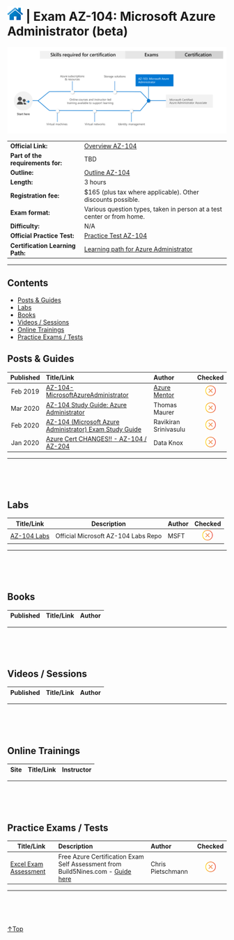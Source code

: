 # [![Home](../img/home.png)](certifications.md "Overview Certifications") | Exam AZ-104: Microsoft Azure Administrator (beta)
![Cert](../img/az-103.png)

|              |                                                |
| ------------------ | --------------------------------------- |
|        **Official Link:**         | [Overview AZ-104](https://docs.microsoft.com/en-us/learn/certifications/exams/az-104)                     |
| **Part of the requirements for:** | TBD                                                                                                       |
|           **Outline:**            | [Outline AZ-104](https://query.prod.cms.rt.microsoft.com/cms/api/am/binary/RE4pCWy)                       |
|            **Length:**            | 3 hours                                                                                                   |
|       **Registration fee:**       | $165 (plus tax where applicable).  Other discounts possible.                                              |
|         **Exam format:**          | Various question types, taken in person at a test center or from home.                                    |
|          **Difficulty:**          | N/A                                                                                                       |
|    **Official Practice Test:**    | [Practice Test AZ-104](https://us.mindhub.com/p/MU-AZ-104)                                                |
| **Certification Learning Path:**  | [Learning path for Azure Administrator](https://query.prod.cms.rt.microsoft.com/cms/api/am/binary/RWtY7Z) |


___
## **Contents**
- [Posts & Guides](#posts-&-guides)
- [Labs](#labs)
- [Books](#books)
- [Videos / Sessions](#videos-/-sessions)
- [Online Trainings](#online-trainings)
- [Practice Exams / Tests](#practice-exams-/-tests)


## **Posts & Guides**
| Published | Title/Link                           | Author       |Checked|
| :-------: | :----------------------------------- | :----------- |:------:|
| Feb 2019  | [AZ-104-MicrosoftAzureAdministrator](https://github.com/AzureMentor/AZ-104-MicrosoftAzureAdministrator)                | [Azure Mentor](https://azurementor.wordpress.com/) |<img src="../img/solid/noCheck.png" title="noCheck" width=24 height=24> |
| Mar 2020  | [AZ-104 Study Guide: Azure Administrator](https://www.thomasmaurer.ch/2020/03/az-104-study-guide-azure-administrator/) | Thomas Maurer                                      |<img src="../img/solid/noCheck.png" title="noCheck" width=24 height=24> |
| Feb 2020  | [AZ-104 (Microsoft Azure Administrator) Exam Study Guide](https://ravikirans.com/az-104-azure-exam-study-guide/)       | Ravikiran Srinivasulu                              |<img src="../img/solid/noCheck.png" title="noCheck" width=24 height=24> |
| Jan 2020  | [Azure Cert CHANGES!! - AZ-104 / AZ-204](https://www.youtube.com/watch?v=Zuxr0rvVgLU)                                  | Data Knox                                          |<img src="../img/solid/noCheck.png" title="noCheck" width=24 height=24> |


-------------------------------------------------------------------------------------------
<br/><br/><br/>

## **Labs**
|   Title/Link                    | Description                         | Author |Checked|
| ------------------------------- | ----------------------------------- | :----- |:------:|
|[AZ-104 Labs](https://github.com/MicrosoftLearning/AZ-104-MicrosoftAzureAdministrator) | Official Microsoft AZ-104 Labs Repo | MSFT   |<img src="../img/solid/noCheck.png" title="noCheck" width=24 height=24> |


-------------------------------------------------------------------------------------------
<br/><br/><br/>

## **Books**
| Published | Title/Link | Author |
| :-------: | :--------- | :----- |



-------------------------------------------------------------------------------------------
<br/><br/><br/>

## **Videos / Sessions**
| Published | Title/Link | Author |
| :-------: | :--------- | :----- |



-------------------------------------------------------------------------------------------
<br/><br/><br/>

## **Online Trainings**
| Site  | Title/Link | Instructor |
| :---: | :--------- | :--------- |


-------------------------------------------------------------------------------------------
<br/><br/><br/>

## **Practice Exams / Tests**
| Title/Link         | Description                   | Author            |Checked|
| ------------------ | :---------------------------- | :---------------- |:------:|
| [Excel Exam Assessment](https://github.com/Build5Nines/exam-assessments/blob/master/Assessments/Exam-Msft-AZ-104-Self-Assessment-Build5Nines.xlsx?raw=1) | Free Azure Certification Exam Self Assessment from Build5Nines.com  - [Guide here](https://build5nines.com/free-oss-exam-self-assessment-tool/) | Chris Pietschmann |<img src="../img/solid/noCheck.png" title="noCheck" width=24 height=24> |



-------------------------------------------------------------------------------------------
<br/><br/><br/>

 <a href="#top" title="Back to the top.">↑Top</a>
